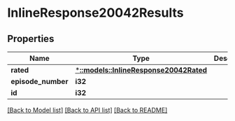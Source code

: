 # InlineResponse20042Results

## Properties

Name | Type | Description | Notes
------------ | ------------- | ------------- | -------------
**rated** | [***::models::InlineResponse20042Rated**](inline_response_200_42_rated.md) |  | [optional] 
**episode_number** | **i32** |  | [optional] 
**id** | **i32** |  | [optional] 

[[Back to Model list]](../README.md#documentation-for-models) [[Back to API list]](../README.md#documentation-for-api-endpoints) [[Back to README]](../README.md)


